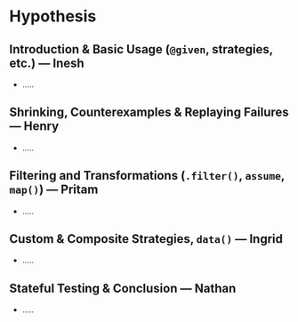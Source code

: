 # Hypothesis

## Introduction & Basic Usage (`@given`, strategies, etc.) — **Inesh**

* .....

## Shrinking, Counterexamples & Replaying Failures — **Henry**

* .....

## Filtering and Transformations (`.filter()`, `assume`, `map()`) — **Pritam**

* .....

## Custom & Composite Strategies, `data()` — **Ingrid**

* .....

## Stateful Testing & Conclusion — **Nathan**

* .....
